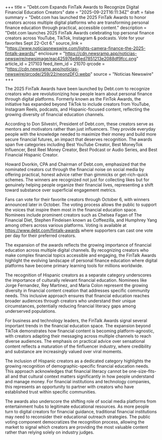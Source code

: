 +++
title = "Debt.com Expands FinTalk Awards to Recognize Digital Financial Education Creators"
date = "2025-09-22T16:11:34Z"
draft = false
summary = "Debt.com has launched the 2025 FinTalk Awards to honor creators across multiple digital platforms who are transforming personal finance education through practical, accessible content."
description = "Debt.com launches 2025 FinTalk Awards celebrating top personal finance creators across YouTube, TikTok, Instagram & podcasts. Vote for your favorites Sept 22-Oct 6."
source_link = "https://www.noticiasnewswire.com/lights-camera-finance-the-2025-fintalk-awards/"
enclosure = "https://cdn.newsramp.app/noticias-newswire/newsimage/eac425976e86ed7851213e2088df9fcc.png"
article_id = 217103
feed_item_id = 21070
qrcode = "https://cdn.newsramp.app/noticias-newswire/qrcode/259/22/neonzDFO.webp"
source = "Noticias Newswire"
+++

<p>The 2025 FinTalk Awards have been launched by Debt.com to recognize creators who are revolutionizing how people learn about personal finance through digital platforms. Formerly known as the FinTok Awards, the initiative has expanded beyond TikTok to include creators from YouTube, Instagram Reels, podcasts, and Hispanic-focused content, reflecting the growing diversity of financial education channels.</p><p>According to Don Silvestri, President of Debt.com, these creators serve as mentors and motivators rather than just influencers. They provide everyday people with the knowledge needed to maximize their money and build more secure financial futures, an impact that deserves recognition. The awards span five categories including Best YouTube Creator, Best MoneyTok Influencer, Best Reel Money Creator, Best Podcast or Audio Series, and Best Financial Hispanic Creator.</p><p>Howard Dvorkin, CPA and Chairman of Debt.com, emphasized that the nominated creators cut through the financial noise on social media by offering practical, honest advice rather than gimmicks or get-rich-quick schemes. The winners are recognized not just for collecting likes but for genuinely helping people organize their financial lives, representing a shift toward substance over superficial engagement metrics.</p><p>Fans can vote for their favorite creators through October 6, with winners announced later in October. The voting process allows the public to support the voices that inspire them most in the financial education space. Nominees include prominent creators such as Chelsea Fagan of The Financial Diet, Stephen Findeisen known as Coffeezilla, and Humphrey Yang among others across various platforms. Voting is available at <a href="https://www.debt.com/fintalk-awards" rel="nofollow" target="_blank">https://www.debt.com/fintalk-awards</a> where supporters can cast one vote per day for their preferred creators.</p><p>The expansion of the awards reflects the growing importance of financial education across multiple digital channels. By recognizing creators who make complex financial topics accessible and engaging, the FinTalk Awards highlight the evolving landscape of personal finance education where digital platforms have become primary learning tools for millions worldwide.</p><p>The recognition of Hispanic creators as a separate category underscores the importance of culturally relevant financial education. Nominees like Jorge Fernandez, Rey Martinez, and Maria Colon represent the growing diversity in financial content creation that addresses specific community needs. This inclusive approach ensures that financial education reaches broader audiences through creators who understand their unique circumstances, potentially reducing financial literacy gaps among underserved populations.</p><p>For business and technology leaders, the FinTalk Awards signal several important trends in the financial education space. The expansion beyond TikTok demonstrates how financial content is becoming platform-agnostic, with creators adapting their messaging across multiple channels to reach diverse audiences. The emphasis on practical advice over sensational content reflects a maturation of the finfluencer industry, where credibility and substance are increasingly valued over viral moments.</p><p>The inclusion of Hispanic creators as a dedicated category highlights the growing recognition of demographic-specific financial education needs. This approach acknowledges that financial literacy cannot be one-size-fits-all and that cultural context matters significantly in how people understand and manage money. For financial institutions and technology companies, this represents an opportunity to partner with creators who have established trust within specific communities.</p><p>The awards also underscore the shifting role of social media platforms from entertainment hubs to legitimate educational resources. As more people turn to digital creators for financial guidance, traditional financial institutions may need to reconsider their educational outreach strategies. The public voting component democratizes the recognition process, allowing the market to signal which creators are providing the most valuable content rather than relying solely on industry judges.</p>